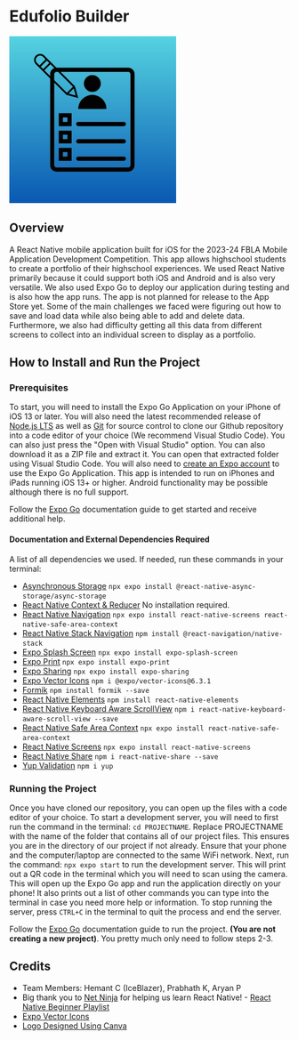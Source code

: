 # Edufolio Builder  
<img src="/assets/appicon.png" alt="Edufolio Builder Logo" width="300"/>

## Overview
A React Native mobile application built for iOS for the 2023-24 FBLA Mobile Application Development Competition. This app allows highschool students to create a portfolio of their highschool experiences. We used React Native primarily because it could support both iOS and Android and is also very versatile. We also used Expo Go to deploy our application during testing and is also how the app runs. The app is not planned for release to the App Store yet. Some of the main challenges we faced were figuring out how to save and load data while also being able to add and delete data. Furthermore, we also had difficulty getting all this data from different screens to collect into an individual screen to display as a portfolio.

## How to Install and Run the Project

### Prerequisites

To start, you will need to install the Expo Go Application on your iPhone of iOS 13 or later. You will also need the latest recommended release of [Node.js LTS](https://nodejs.org/en/) as well as [Git](https://git-scm.com/) for source control to clone our Github repository into a code editor of your choice (We recommend Visual Studio Code). You can also just press the "Open with Visual Studio" option. You can also download it as a ZIP file and extract it. You can open that extracted folder using Visual Studio Code. You will also need to [create an Expo account](https://expo.dev/) to use the Expo Go Application. This app is intended to run on iPhones and iPads running iOS 13+ or higher. Android functionality may be possible although there is no full support.

Follow the [Expo Go](https://docs.expo.dev/get-started/expo-go/) documentation guide to get started and receive additional help. 

#### Documentation and External Dependencies Required
A list of all dependencies we used. If needed, run these commands in your terminal:
- [Asynchronous Storage](https://react-native-async-storage.github.io/async-storage/docs/install/) `npx expo install @react-native-async-storage/async-storage`
- [React Native Context & Reducer](https://react.dev/learn/managing-state) No installation required.
- [React Native Navigation](https://reactnavigation.org/docs/getting-started/) `npx expo install react-native-screens react-native-safe-area-context`
- [React Native Stack Navigation](https://reactnavigation.org/docs/native-stack-navigator/) `npm install @react-navigation/native-stack`
- [Expo Splash Screen](https://docs.expo.dev/versions/latest/sdk/splash-screen/#usage) `npx expo install expo-splash-screen`
- [Expo Print](https://docs.expo.dev/versions/latest/sdk/print/) `npx expo install expo-print`
- [Expo Sharing](https://docs.expo.dev/versions/latest/sdk/sharing/) `npx expo install expo-sharing`
- [Expo Vector Icons](https://www.npmjs.com/package/@expo/vector-icons/v/6.3.1) `npm i @expo/vector-icons@6.3.1`
- [Formik](https://formik.org/docs/overview) `npm install formik --save`
- [React Native Elements](https://reactnativeelements.com/docs) `npm install react-native-elements`
- [React Native Keyboard Aware ScrollView](https://www.npmjs.com/package/react-native-keyboard-aware-scroll-view) `npm i react-native-keyboard-aware-scroll-view --save`
- [React Native Safe Area Context](https://docs.expo.dev/versions/latest/sdk/safe-area-context/) `npx expo install react-native-safe-area-context`
- [React Native Screens](https://github.com/software-mansion/react-native-screens) `npx expo install react-native-screens`
- [React Native Share](https://github.com/react-native-share/react-native-share) `npm i react-native-share --save`
- [Yup Validation](https://www.npmjs.com/package/yup) `npm i yup`

### Running the Project
Once you have cloned our repository, you can open up the files with a code editor of your choice. To start a development server, you will need to first run the command in the terminal: `cd PROJECTNAME`. Replace PROJECTNAME with the name of the folder that contains all of our project files. This ensures you are in the directory of our project if not already. Ensure that your phone and the computer/laptop are connected to the same WiFi network. Next, run the command: `npx expo start` to run the development server. This will print out a QR code in the terminal which you will need to scan using the camera. This will open up the Expo Go app and run the application directly on your phone! It also prints out a list of other commands you can type into the terminal in case you need more help or information. To stop running the server, press `CTRL+C` in the terminal to quit the process and end the server.

Follow the [Expo Go](https://docs.expo.dev/get-started/create-a-project/) documentation guide to run the project. **(You are not creating a new project)**. You pretty much only need to follow steps 2-3.

## Credits
- Team Members: Hemant C (IceBlazer), Prabhath K, Aryan P
- Big thank you to [Net Ninja](https://www.youtube.com/@NetNinja) for helping us learn React Native!
		- [React Native Beginner Playlist](https://www.youtube.com/watch?v=ur6I5m2nTvk&list=PL4cUxeGkcC9ixPU-QkScoRBVxtPPzVjrQ)
- [Expo Vector Icons](https://icons.expo.fyi/Index)
- [Logo Designed Using Canva](https://www.canva.com/)

